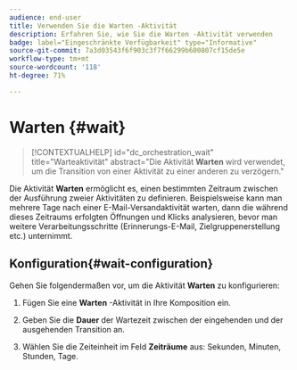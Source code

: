 ```yaml
---
audience: end-user
title: Verwenden Sie die Warten -Aktivität
description: Erfahren Sie, wie Sie die Warten -Aktivität verwenden
badge: label="Eingeschränkte Verfügbarkeit" type="Informative"
source-git-commit: 7a3d03543f6f903c3f7f66299b600807cf15de5e
workflow-type: tm+mt
source-wordcount: '118'
ht-degree: 71%

---
```


# Warten {#wait}

>[!CONTEXTUALHELP]
>id="dc_orchestration_wait"
>title="Warteaktivität"
>abstract="Die Aktivität **Warten** wird verwendet, um die Transition von einer Aktivität zu einer anderen zu verzögern."

Die Aktivität **Warten** ermöglicht es, einen bestimmten Zeitraum zwischen der Ausführung zweier Aktivitäten zu definieren. Beispielsweise kann man mehrere Tage nach einer E-Mail-Versandaktivität warten, dann die während dieses Zeitraums erfolgten Öffnungen und Klicks analysieren, bevor man weitere Verarbeitungsschritte (Erinnerungs-E-Mail, Zielgruppenerstellung etc.) unternimmt.

## Konfiguration{#wait-configuration}

Gehen Sie folgendermaßen vor, um die Aktivität **Warten** zu konfigurieren:

1. Fügen Sie eine **Warten** -Aktivität in Ihre Komposition ein.

1. Geben Sie die **Dauer** der Wartezeit zwischen der eingehenden und der ausgehenden Transition an.

1. Wählen Sie die Zeiteinheit im Feld **Zeiträume** aus: Sekunden, Minuten, Stunden, Tage.


